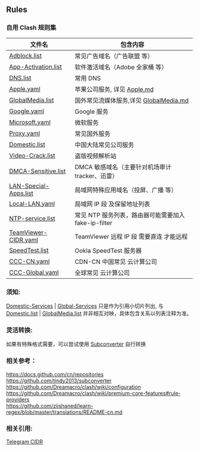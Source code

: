 ## Rules

### 自用 Clash 规则集

| 文件名                                                                                                 | 包含内容                                                                                                 |
| ------------------------------------------------------------------------------------------------------ | --------------------------------------------------------------------------------------------------------|
| [Adblock.list](https://github.com/LM-Firefly/Rules/blob/master/Adblock/Adblock.list)                   | 常见广告域名（广告联盟 等）                                                                               |
| [App-Activation.list](https://github.com/LM-Firefly/Rules/blob/master/Special/App-Activation.list)     | 软件激活域名（Adobe 全家桶 等）                                                                           |
| [DNS.list](https://github.com/LM-Firefly/Rules/blob/master/Special/DNS.list)                           | 常用 DNS                                                                                                 |
| [Apple.yaml](https://raw.githubusercontent.com/TakizawaAnn/Rules/release/Apple.yaml)                   | 苹果公司服务, 详见 [Apple.md](https://github.com/LM-Firefly/Rules/blob/master/Apple.md)         |
| [GlobalMedia.list](https://github.com/LM-Firefly/Rules/blob/master/GlobalMedia.list)                   | 国外常见流媒体服务,详见 [GlobalMedia.md](https://github.com/LM-Firefly/Rules/blob/master/GlobalMedia.md)  |
| [Google.yaml](https://raw.githubusercontent.com/TakizawaAnn/Rules/release/Google.yaml)                 | Google 服务                                                                                             |
| [Microsoft.yaml](https://raw.githubusercontent.com/TakizawaAnn/Rules/release/Microsoft.yaml)           | 微软服务                                                                                                 |
| [Proxy.yaml](https://raw.githubusercontent.com/TakizawaAnn/Rules/release/Proxy.yaml)                   | 常见国外服务                                                                                             |
| [Domestic.list](https://github.com/LM-Firefly/Rules/blob/master/Domestic.list)                         | 中国大陆常见公司服务                                                                                       |
| [Video-Crack.list](https://github.com/LM-Firefly/Rules/blob/master/Special/Video-Crack.list)           | 盗版视频解析站                                                                                           |
| [DMCA-Sensitive.list](https://github.com/LM-Firefly/Rules/blob/master/Special/DMCA-Sensitive.list)     | DMCA 敏感域名（主要针对机场审计 tracker、迅雷）                                                             |
| [LAN-Special-Apps.list](https://github.com/LM-Firefly/Rules/blob/master/Special/LAN-Special-Apps.list) | 局域网特殊应用域名（投屏、广播 等）                                                                         |
| [Local-LAN.yaml](https://raw.githubusercontent.com/TakizawaAnn/Rules/release/Local-LAN.yaml)           | 局域网 IP 段 及保留地址列表                                                                               |
| [NTP-service.list](https://github.com/LM-Firefly/Rules/blob/master/Special/NTP-Service.list)           | 常见 NTP 服务列表，路由器可能需要加入 fake-ip-filter                                                       |
| [TeamViewer-CIDR.yaml](https://github.com/LM-Firefly/Rules/blob/master/Special/TeamViewer-CIDR.list)   | TeamViewer 远程 IP 段 需要直连 才能远程                                                                   |
| [SpeedTest.list](https://github.com/LM-Firefly/Rules/blob/master/SpeedTest.list)                       | Ookla SpeedTest 服务器                                                                                   |
| [CCC-CN.yaml](https://raw.githubusercontent.com/TakizawaAnn/Rules/release/CDN-CN.yaml)                 | CDN-CN 中国常见 云计算公司                                                                                 |
| [CCC-Global.yaml](https://raw.githubusercontent.com/TakizawaAnn/Rules/release/CDN-Global.yaml)         | 全球常见 云计算公司                                                                                       |

### 须知:

[Domestic-Services](https://github.com/LM-Firefly/Rules/tree/master/Domestic-Services) | [Global-Services](https://github.com/LM-Firefly/Rules/tree/master/Global-Services) 只是作为引用小切片列出, 与 [Domestic.list](https://github.com/LM-Firefly/Rules/blob/master/Domestic.list) | [GlobalMedia.list](https://github.com/LM-Firefly/Rules/blob/master/GlobalMedia.list) 并非相互对映，具体包含关系以列表注释为准。

### 灵活转换:

如果有特殊格式需要，可以尝试使用 [Subconverter](https://github.com/tindy2013/subconverter/blob/master/README-cn.md#%E8%A7%84%E5%88%99%E8%BD%AC%E6%8D%A2) 自行转换

### 相关参考：
https://docs.github.com/cn/repositories<br />
https://github.com/tindy2013/subconverter<br />
https://github.com/Dreamacro/clash/wiki/configuration<br />
https://github.com/Dreamacro/clash/wiki/premium-core-features#rule-providers<br />
https://github.com/ziishaned/learn-regex/blob/master/translations/README-cn.md

### 相关引用:

[Telegram CIDR](https://core.telegram.org/resources/cidr.txt)
